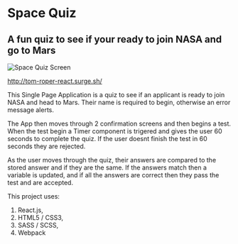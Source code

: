 # Space Quiz
## A fun quiz to see if your ready to join NASA and go to Mars

![Space Quiz Screen](http://i.imgur.com/X31k4IU.png "Space Quiz Screen")

http://tom-roper-react.surge.sh/

This Single Page Application is a quiz to see if an applicant is ready to join NASA and head to Mars. 
Their name is required to begin, otherwise an error message alerts.

The App then moves through 2 confirmation screens and then begins a test. When the test begin a Timer component is trigered and gives the user 60 seconds to complete the quiz. If the user doesnt finish the test in 60 seconds they are rejected. 

As the user moves through the quiz, their answers are compared to the stored answer and if they are the same. If the answers match then a variable is updated, and if all the answers are correct then they pass the test and are accepted.

This project uses:

1. React.js,
2. HTML5 / CSS3,
3. SASS / SCSS,
4. Webpack

